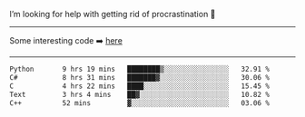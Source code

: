 I’m looking for help with getting rid of procrastination 🤔

-----

Some interesting code :arrow_right: [here](https://github.com/zhen8838/playground)

-----

<!--START_SECTION:waka-->

```txt
Python       9 hrs 19 mins   ████████▒░░░░░░░░░░░░░░░░   32.91 %
C#           8 hrs 31 mins   ███████▓░░░░░░░░░░░░░░░░░   30.06 %
C            4 hrs 22 mins   ████░░░░░░░░░░░░░░░░░░░░░   15.45 %
Text         3 hrs 4 mins    ██▓░░░░░░░░░░░░░░░░░░░░░░   10.82 %
C++          52 mins         ▓░░░░░░░░░░░░░░░░░░░░░░░░   03.06 %
```

<!--END_SECTION:waka-->

<!--
**zhen8838/zhen8838** is a ✨ _special_ ✨ repository because its `README.md` (this file) appears on your GitHub profile.

Here are some ideas to get you started:

- 🔭 I’m currently working on ...
- 🌱 I’m currently learning ...
- 👯 I’m looking to collaborate on ...
 ...
- 💬 Ask me about ...
- 📫 How to reach me: ...
- 😄 Pronouns: ...
- ⚡ Fun fact: ...
-->
